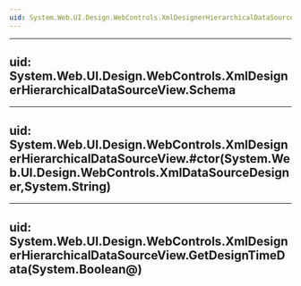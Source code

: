 ```yaml
---
uid: System.Web.UI.Design.WebControls.XmlDesignerHierarchicalDataSourceView
---
```


---
uid: System.Web.UI.Design.WebControls.XmlDesignerHierarchicalDataSourceView.Schema
---

---
uid: System.Web.UI.Design.WebControls.XmlDesignerHierarchicalDataSourceView.#ctor(System.Web.UI.Design.WebControls.XmlDataSourceDesigner,System.String)
---

---
uid: System.Web.UI.Design.WebControls.XmlDesignerHierarchicalDataSourceView.GetDesignTimeData(System.Boolean@)
---
